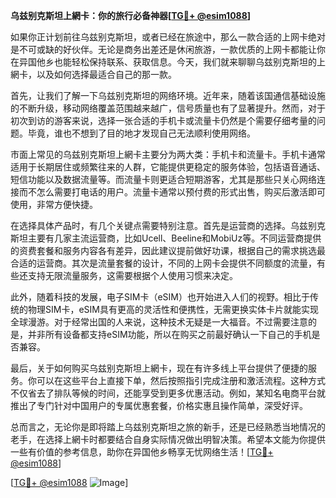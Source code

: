 **乌兹别克斯坦上網卡：你的旅行必备神器[[TG💪+ @esim1088](https://t.me/s/esim1088)]**

如果你正计划前往乌兹别克斯坦，或者已经在旅途中，那么一款合适的上网卡绝对是不可或缺的好伙伴。无论是商务出差还是休闲旅游，一款优质的上网卡都能让你在异国他乡也能轻松保持联系、获取信息。今天，我们就来聊聊乌兹别克斯坦的上網卡，以及如何选择最适合自己的那一款。

首先，让我们了解一下乌兹别克斯坦的网络环境。近年来，随着该国通信基础设施的不断升级，移动网络覆盖范围越来越广，信号质量也有了显著提升。然而，对于初次到访的游客来说，选择一张合适的手机卡或流量卡仍然是个需要仔细考量的问题。毕竟，谁也不想到了目的地才发现自己无法顺利使用网络。

市面上常见的乌兹别克斯坦上網卡主要分为两大类：手机卡和流量卡。手机卡通常适用于长期居住或频繁往来的人群，它能提供更稳定的服务体验，包括语音通话、短信功能以及数据流量等。而流量卡则更适合短期游客，尤其是那些只关心网络连接而不怎么需要打电话的用户。流量卡通常以预付费的形式出售，购买后激活即可使用，非常方便快捷。

在选择具体产品时，有几个关键点需要特别注意。首先是运营商的选择。乌兹别克斯坦主要有几家主流运营商，比如Ucell、Beeline和MobiUz等。不同运营商提供的资费套餐和服务内容各有差异，因此建议提前做好功课，根据自己的需求挑选最合适的运营商。其次是流量套餐的设计，不同的上网卡会提供不同额度的流量，有些还支持无限流量服务，这需要根据个人使用习惯来决定。

此外，随着科技的发展，电子SIM卡（eSIM）也开始进入人们的视野。相比于传统的物理SIM卡，eSIM具有更高的灵活性和便携性，无需更换实体卡片就能实现全球漫游。对于经常出国的人来说，这种技术无疑是一大福音。不过需要注意的是，并非所有设备都支持eSIM功能，所以在购买之前最好确认一下自己的手机是否兼容。

最后，关于如何购买乌兹别克斯坦上網卡，现在有许多线上平台提供了便捷的服务。你可以在这些平台上直接下单，然后按照指引完成注册和激活流程。这种方式不仅省去了排队等候的时间，还能享受到更多优惠活动。例如，某知名电商平台就推出了专门针对中国用户的专属优惠套餐，价格实惠且操作简单，深受好评。

总而言之，无论你是即将踏上乌兹别克斯坦之旅的新手，还是已经熟悉当地情况的老手，在选择上網卡时都要结合自身实际情况做出明智决策。希望本文能为你提供一些有价值的参考信息，助你在异国他乡畅享无忧网络生活！[[TG💪+ @esim1088](https://t.me/s/esim1088)]

[[TG💪+ @esim1088](https://t.me/s/esim1088) ![Image](https://i.postimg.cc/4NQfJmqS/Snipaste-2025-05-13-00-14-12.png)]